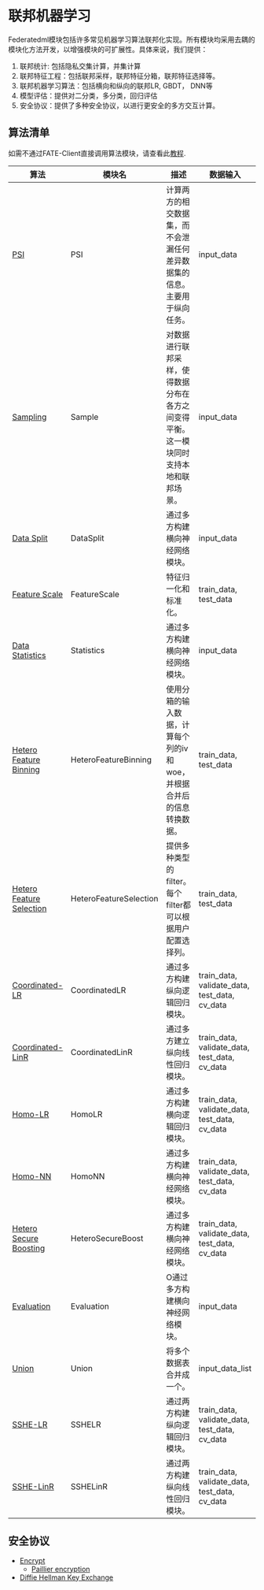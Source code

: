 # 联邦机器学习

Federatedml模块包括许多常见机器学习算法联邦化实现。所有模块均采用去耦的模块化方法开发，以增强模块的可扩展性。具体来说，我们提供：

1. 联邦统计: 包括隐私交集计算，并集计算
2. 联邦特征工程：包括联邦采样，联邦特征分箱，联邦特征选择等。
3. 联邦机器学习算法：包括横向和纵向的联邦LR, GBDT， DNN等
4. 模型评估：提供对二分类，多分类，回归评估
5. 安全协议：提供了多种安全协议，以进行更安全的多方交互计算。

## 算法清单

如需不通过FATE-Client直接调用算法模块，请查看此[教程](../ml/run_launchers.md).

| 算法                                               | 模块名                    | 描述                                         | 数据输入                                          | 数据输出                                                                       | 模型输入                          | 模型输出         |
|--------------------------------------------------|------------------------|--------------------------------------------|-----------------------------------------------|----------------------------------------------------------------------------|-------------------------------|--------------|
| [PSI](psi.md)                                    | PSI                    | 计算两方的相交数据集，而不会泄漏任何差异数据集的信息。主要用于纵向任务。       | input_data                                    | output_data                                                                |                               |              |
| [Sampling](sample.md)                            | Sample                 | 对数据进行联邦采样，使得数据分布在各方之间变得平衡。这一模块同时支持本地和联邦场景。 | input_data                                    | output_data                                                                |                               |              |
| [Data Split](data_split.md)                      | DataSplit              | 通过多方构建横向神经网络模块。                            | input_data                                    | train_output_data, validate_output_data, test_output_data                  |                               |              |
| [Feature Scale](feature_scale.md)                | FeatureScale           | 特征归一化和标准化。                                 | train_data, test_data                         | train_output_data, test_output_data                                        | input_model                   | output_model |
| [Data Statistics](statistics.md)                 | Statistics             | 通过多方构建横向神经网络模块。                            | input_data                                    | output_data                                                                |                               | output_model |
| [Hetero Feature Binning](feature_binning.md)     | HeteroFeatureBinning   | 使用分箱的输入数据，计算每个列的iv和woe，并根据合并后的信息转换数据。      | train_data, test_data                         | train_output_data, test_output_data                                        | input_model                   | output_model |
| [Hetero Feature Selection](feature_selection.md) | HeteroFeatureSelection | 提供多种类型的filter。每个filter都可以根据用户配置选择列。        | train_data, test_data                         | train_output_data, test_output_data                                        | input_models, input_model     | output_model |
| [Coordinated-LR](logistic_regression.md)         | CoordinatedLR          | 通过多方构建纵向逻辑回归模块。                            | train_data, validate_data, test_data, cv_data | train_output_data, validate_output_data, test_output_data, cv_output_datas | input_model, warm_start_model | output_model |
| [Coordinated-LinR](linear_regression.md)         | CoordinatedLinR        | 通过多方建立纵向线性回归模块。                            | train_data, validate_data, test_data, cv_data | train_output_data, validate_output_data, test_output_data, cv_output_datas | input_model, warm_start_model | output_model |
| [Homo-LR](logistic_regression.md)                | HomoLR                 | 通过多方构建横向逻辑回归模块。                            | train_data, validate_data, test_data, cv_data | train_output_data, validate_output_data, test_output_data, cv_output_datas | input_model, warm_start_model | output_model |
| [Homo-NN](homo_nn.md)                            | HomoNN                 | 通过多方构建横向神经网络模块。                            | train_data, validate_data, test_data, cv_data | train_output_data, validate_output_data, test_output_data, cv_output_datas | input_model, warm_start_model | output_model |
| [Hetero Secure Boosting](ensemble.md)            | HeteroSecureBoost      | 通过多方构建横向神经网络模块。                            | train_data, validate_data, test_data, cv_data | train_output_data, validate_output_data, test_output_data, cv_output_datas | input_model, warm_start_model | output_model |
| [Evaluation](evaluation.md)                      | Evaluation             | O通过多方构建横向神经网络模块。                           | input_data                                    |                                                                            |                               |              |
| [Union](union.md)                                | Union                  | 将多个数据表合并成一个。                               | input_data_list                               | output_data                                                                |                               |              |
| [SSHE-LR](logistic_regression.md)                | SSHELR                 | 通过两方构建纵向逻辑回归模块。                            | train_data, validate_data, test_data, cv_data | train_output_data, validate_output_data, test_output_data, cv_output_datas | input_model, warm_start_model | output_model |
| [SSHE-LinR](linear_regression.md)                | SSHELinR               | 通过两方构建纵向线性回归模块。                            | train_data, validate_data, test_data, cv_data | train_output_data, validate_output_data, test_output_data, cv_output_datas | input_model, warm_start_model | output_model |

## 安全协议

- [Encrypt](secure_protocol.md#encrypt)
  - [Paillier encryption](secure_protocol.md#paillier-encryption)
- [Diffie Hellman Key Exchange](secure_protocol.md#diffie-hellman-key-exchange)
